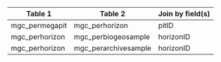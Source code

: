 |Table 1|Table 2|Join by field(s)|
|--------------|--------------------|---------|
|mgc_permegapit|mgc_perhorizon|pitID|
|mgc_perhorizon|mgc_perbiogeosample|horizonID|
|mgc_perhorizon|mgc_perarchivesample|horizonID|
